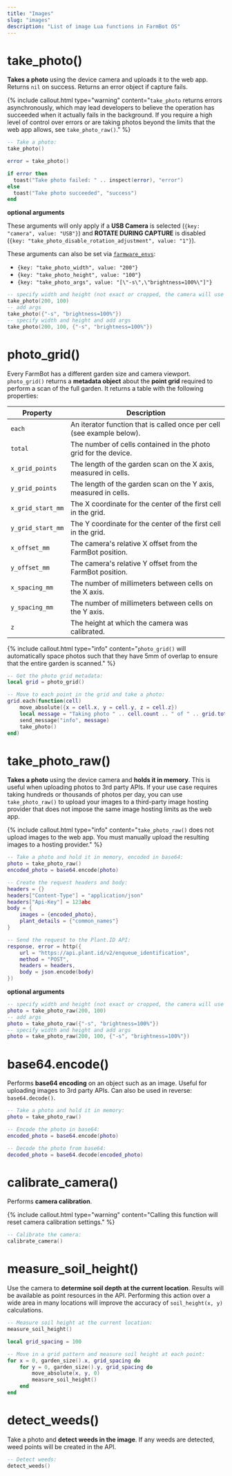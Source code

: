 ```yaml
---
title: "Images"
slug: "images"
description: "List of image Lua functions in FarmBot OS"
---
```


# take_photo()

**Takes a photo** using the device camera and uploads it to the web app. Returns `nil` on success. Returns an error object if capture fails.

{%
include callout.html
type="warning"
content="`take_photo` returns errors asynchronously, which may lead developers to believe the operation has succeeded when it actually fails in the background. If you require a high level of control over errors or are taking photos beyond the limits that the web app allows, see `take_photo_raw()`."
%}

```lua
-- Take a photo:
take_photo()
```

```lua
error = take_photo()

if error then
  toast("Take photo failed: " .. inspect(error), "error")
else
  toast("Take photo succeeded", "success")
end
```

__optional arguments__

These arguments will only apply if a **USB Camera** is selected (`{key: "camera", value: "USB"}`) and **ROTATE DURING CAPTURE** is disabled (`{key: "take_photo_disable_rotation_adjustment", value: "1"}`).

These arguments can also be set via [`farmware_envs`](../../docs/web-app/api-docs.md#farmware_envs):
 * `{key: "take_photo_width", value: "200"}`
 * `{key: "take_photo_height", value: "100"}`
 * `{key: "take_photo_args", value: "[\"-s\",\"brightness=100%\"]"}`

```lua
-- specify width and height (not exact or cropped, the camera will use the closest available resolution to the provided values)
take_photo(200, 100)
-- add args
take_photo({"-s", "brightness=100%"})
-- specify width and height and add args
take_photo(200, 100, {"-s", "brightness=100%"})
```

# photo_grid()

Every FarmBot has a different garden size and camera viewport. `photo_grid()` returns a **metadata object** about the **point grid** required to perform a scan of the full garden. It returns a table with the following properties:

|Property          |Description |
|------------------|------------|
|`each`            |An iterator function that is called once per cell (see example below).
|`total`           |The number of cells contained in the photo grid for the device.
|`x_grid_points`   |The length of the garden scan on the X axis, measured in cells.
|`y_grid_points`   |The length of the garden scan on the Y axis, measured in cells.
|`x_grid_start_mm` |The X coordinate for the center of the first cell in the grid.
|`y_grid_start_mm` |The Y coordinate for the center of the first cell in the grid.
|`x_offset_mm`     |The camera's relative X offset from the FarmBot position.
|`y_offset_mm`     |The camera's relative Y offset from the FarmBot position.
|`x_spacing_mm`    |The number of millimeters between cells on the X axis.
|`y_spacing_mm`    |The number of millimeters between cells on the Y axis.
|`z`               |The height at which the camera was calibrated.

{%
include callout.html
type="info"
content="`photo_grid()` will automatically space photos such that they have 5mm of overlap to ensure that the entire garden is scanned."
%}

```lua
-- Get the photo grid metadata:
local grid = photo_grid()

-- Move to each point in the grid and take a photo:
grid.each(function(cell)
    move_absolute({x = cell.x, y = cell.y, z = cell.z})
    local message = "Taking photo " .. cell.count .. " of " .. grid.total
    send_message("info", message)
    take_photo()
end)
```

# take_photo_raw()

**Takes a photo** using the device camera and **holds it in memory**. This is useful when uploading photos to 3rd party APIs. If your use case requires taking hundreds or thousands of photos per day, you can use `take_photo_raw()` to upload your images to a third-party image hosting provider that does not impose the same image hosting limits as the web app.

{%
include callout.html
type="info"
content="`take_photo_raw()` does not upload images to the web app. You must manually upload the resulting images to a hosting provider."
%}

```lua
-- Take a photo and hold it in memory, encoded in base64:
photo = take_photo_raw()
encoded_photo = base64.encode(photo)

-- Create the request headers and body:
headers = {}
headers["Content-Type"] = "application/json"
headers["Api-Key"] = 123abc
body = {
    images = {encoded_photo},
    plant_details = {"common_names"}
}

-- Send the request to the Plant.ID API:
response, error = http({
    url = "https://api.plant.id/v2/enqueue_identification",
    method = "POST",
    headers = headers,
    body = json.encode(body)
})
```

__optional arguments__

```lua
-- specify width and height (not exact or cropped, the camera will use the closest available resolution to the provided values)
photo = take_photo_raw(200, 100)
-- add args
photo = take_photo_raw({"-s", "brightness=100%"})
-- specify width and height and add args
photo = take_photo_raw(200, 100, {"-s", "brightness=100%"})
```

# base64.encode()

Performs **base64 encoding** on an object such as an image. Useful for uploading images to 3rd party APIs. Can also be used in reverse: `base64.decode()`.

```lua
-- Take a photo and hold it in memory:
photo = take_photo_raw()

-- Encode the photo in base64:
encoded_photo = base64.encode(photo)

-- Decode the photo from base64:
decoded_photo = base64.decode(encoded_photo)
```

# calibrate_camera()

Performs **camera calibration**.

{%
include callout.html
type="warning"
content="Calling this function will reset camera calibration settings."
%}

```lua
-- Calibrate the camera:
calibrate_camera()
```

# measure_soil_height()

Use the camera to **determine soil depth at the current location**. Results will be available as point resources in the API. Performing this action over a wide area in many locations will improve the accuracy of `soil_height(x, y)` calculations.

```lua
-- Measure soil height at the current location:
measure_soil_height()
```

```lua
local grid_spacing = 100

-- Move in a grid pattern and measure soil height at each point:
for x = 0, garden_size().x, grid_spacing do
    for y = 0, garden_size().y, grid_spacing do
        move_absolute(x, y, 0)
        measure_soil_height()
    end
end
```

# detect_weeds()

Take a photo and **detect weeds in the image**. If any weeds are detected, weed points will be created in the API.

```lua
-- Detect weeds:
detect_weeds()
```
